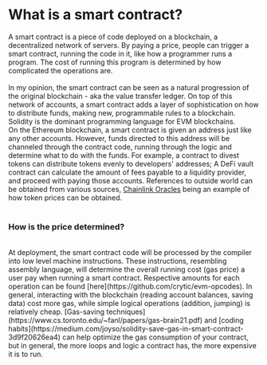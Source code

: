# What is a smart contract?

A smart contract is a piece of code deployed on a blockchain, a decentralized network of servers. By paying a price, people can trigger a smart contract, running the code in it, like how a programmer runs a program. The cost of running this program is determined by how complicated the operations are.<br/><br/>
In my opinion, the smart contract can be seen as a natural progression of the original blockchain - aka the value transfer ledger. On top of this network of accounts, a smart contract adds a layer of sophistication on how to distribute funds, making new, programmable rules to a blockchain. Solidity is the dominant programming language for EVM blockchains.<br/>
On the Ethereum blockchain, a smart contract is given an address just like any other accounts. However, funds directed to this address will be channeled through the contract code, running through the logic and determine what to do with the funds. For example, a contract to divest tokens can distribute tokens evenly to developers' addresses; A DeFi vault contract can calculate the amount of fees payable to a liquidity provider, and proceed with paying those accounts. References to outside world can be obtained from various sources, [Chainlink Oracles](https://data.chain.link/ethereum/mainnet/crypto-usd/eth-usd) being an example of how token prices can be obtained.
<br/><br/>
<h3>How is the price determined?</h3><br/>
At deployment, the smart contract code will be processed by the compiler into low level machine instructions. These instructions, resembling assembly language, will determine the overall running cost (gas price) a user pay when running a smart contract. Respective amounts for each operation can be found [here](https://github.com/crytic/evm-opcodes). In general, interacting with the blockchain (reading account balances, saving data) cost more gas, while simple logical operations (addition, jumping) is relatively cheap. [Gas-saving techniques](https://www.cs.toronto.edu/~fanl/papers/gas-brain21.pdf) and [coding habits](https://medium.com/joyso/solidity-save-gas-in-smart-contract-3d9f20626ea4) can help optimize the gas consumption of your contract, but in general, the more loops and logic a contract has, the more expensive it is to run.
